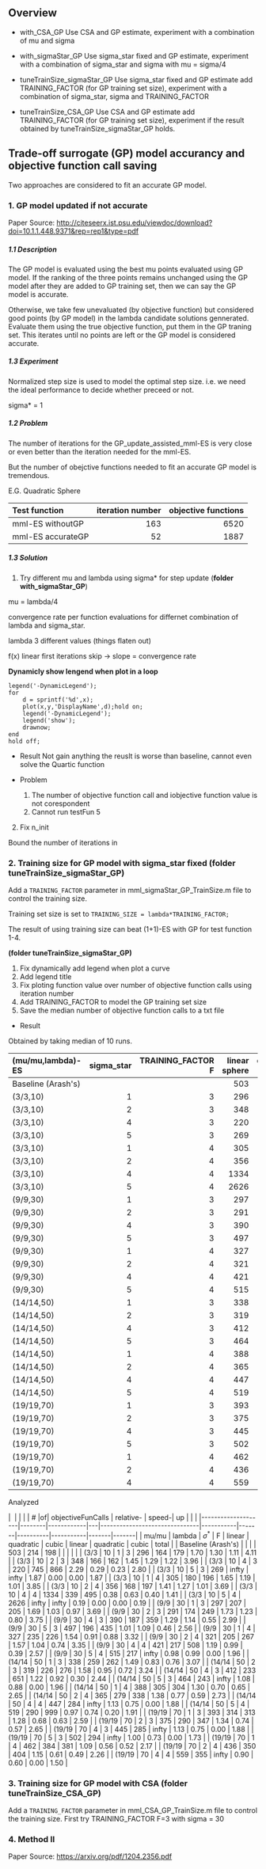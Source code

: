 ## Overview

- with_CSA_GP
Use CSA and GP estimate, experiment with a combination of mu and sigma 

- with_sigmaStar_GP
Use sigma_star fixed and GP estimate, experiment with a combination of sigma_star and sigma with mu = sigma/4

- tuneTrainSize_sigmaStar_GP
Use sigma_star fixed and GP estimate add TRAINING_FACTOR (for GP training set size), experiment with a combination of sigma_star, sigma and TRAINING_FACTOR 

- tuneTrainSize_CSA_GP
Use CSA and GP estimate add TRAINING_FACTOR (for GP training set size), experiment if the result obtained by tuneTrainSize_sigmaStar_GP holds.

## Trade-off surrogate (GP) model accurancy and objective function call saving

Two approaches are considered to fit an accurate GP model.

### 1. GP model updated if not accurate

Paper Source:  http://citeseerx.ist.psu.edu/viewdoc/download?doi=10.1.1.448.9371&rep=rep1&type=pdf

##### 1.1 Description

The GP model is evaluated using the best mu points evaluated using GP model. If the ranking of the three points remains unchanged using the GP model after they are added to GP training set, then we can say the GP model is accurate.

Otherwise, we take few unevaluated (by objective function) but considered good points (by GP model) in the lambda candidate solutions gennerated. Evaluate them using the true objective function, put them in the GP traning set. This iterates until no points are left or the GP model is considered accurate.


##### 1.3 Experiment

Normalized step size is used to model the optimal step size. i.e. we need the ideal performance to decide whether preceed or not. 

sigma* = 1



##### 1.2 Problem

The number of iterations for the GP_update_assisted_mml-ES is very close or even better than the iteration needed for the mml-ES.

But the number of obejctive functions needed to fit an accurate GP model is tremendous. 

E.G. Quadratic Sphere

| Test function       | iteration number|objective functions|
| :-------------------|-------------------:| ---------:|
|  mml-ES withoutGP   |163|6520|     
| mml-ES accurateGP| 52|1887| 


##### 1.3 Solution 


1. Try different mu and lambda using sigma* for step update (**folder with_sigmaStar_GP**)

mu = lambda/4

convergence rate per function evaluations for differnet combination of lambda and sigma_star.

lambda 3 different values (things flaten out)

f(x) linear first iterations skip -> slope = convergence rate 

**Dynamicly show lengend when plot in a loop**

```
legend('-DynamicLegend');
for 
	d = sprintf('%d',x);
	plot(x,y,'DisplayName',d);hold on;
	legend('-DynamicLegend');
    legend('show');
    drawnow;
end
hold off;
```

- Result
	Not gain anything the reuslt is worse than baseline, cannot even solve the Quartic function

- Problem 
	
	1. The number of objective function call and iobjective function value is not corespondent 
	2. Cannot run testFun 5


2. Fix n_init 

Bound the number of iterations in 



### 2. Training size for GP model with sigma_star fixed (folder tuneTrainSize_sigmaStar_GP)

Add a `TRAINING_FACTOR` parameter in mml_sigmaStar_GP_TrainSize.m file to control the training size.

Training set size is set to `TRAINING_SIZE = lambda*TRAINING_FACTOR;` 

The result of using training size can beat (1+1)-ES with GP for test function 1-4.

**(folder tuneTrainSize_sigmaStar_GP)**

1. Fix dynamically add legend when plot a curve
2. Add legend title
3. Fix ploting function value over number of objective function calls using iteration number 
4. Add TRAINING_FACTOR to model the GP training set size
5. Save the median number of objective function calls to a txt file 

- Result 

Obtained by taking median of 10 runs.

| (mu/mu,lambda)-ES |sigma_star|TRAINING_FACTOR F |linear sphere|quadratic sphere|cubic sphere |
| :-----------------|---------:| ----------------:| -----------:|---------------:|------------:|
|Baseline (Arash's) |          |                  |503			|214		     |198		   |
|(3/3,10)  			|1		   |3		          |296		    |164		     |179          |
|(3/3,10)  			|2		   |3		          |348		    |166		     |162          |
|(3/3,10)  			|4		   |3		          |220		    |745		     |866          |
|(3/3,10)  			|5		   |3		          |269		    |infty		     |infty        |
|(3/3,10)  			|1		   |4		          |305		    |180		     |196          |
|(3/3,10)  			|2		   |4		          |356		    |168		     |197          |
|(3/3,10)  			|4		   |4		          |1334		    |339		     |495          |
|(3/3,10)  			|5		   |4		          |2626		    |infty		     |infty        |
|(9/9,30)  			|1		   |3		          |297		    |207		     |205          |
|(9/9,30)  			|2		   |3		          |291		    |174		     |249          |
|(9/9,30)  			|4		   |3		          |390		    |187		     |359          |
|(9/9,30)  			|5		   |3		          |497		    |196		     |435          |
|(9/9,30)  			|1		   |4		          |327		    |235		     |226          |
|(9/9,30)  			|2		   |4		          |321		    |205		     |267          |
|(9/9,30)  			|4		   |4		          |421		    |217		     |508          |
|(9/9,30)  			|5		   |4		          |515		    |217		     |infty        |
|(14/14,50)			|1		   |3		          |338		    |259		     |262          |
|(14/14,50)			|2		   |3		          |319		    |226		     |276          |
|(14/14,50)			|4		   |3		          |412		    |233		     |651          |
|(14/14,50)			|5		   |3		          |464		    |243		     |infty        |
|(14/14,50)			|1		   |4		          |388		    |305		     |304          |
|(14/14,50)			|2		   |4		          |365		    |279		     |338          |
|(14/14,50)			|4		   |4		          |447		    |284		     |infty        |
|(14/14,50)			|5		   |4		          |519		    |290		     |999          |
|(19/19,70)			|1		   |3		          |393		    |314		     |313          |
|(19/19,70)			|2		   |3		          |375		    |290		     |347          |
|(19/19,70)			|4		   |3		          |445		    |285		     |infty        |
|(19/19,70)			|5		   |3		          |502		    |294		     |infty        |
|(19/19,70)			|1		   |4		          |462		    |384		     |381          |
|(19/19,70)			|2		   |4		          |436		    |350		     |404          |
|(19/19,70)			|4		   |4		          |559		    |355		     |infty        |



Analyzed 

| ﻿                   |        |            |   | \#                            |of|  objectiveFunCalls       |  relative-     | speed-| up           |       |       |
|--------------------|--------|------------|---|-------------------------------|-----------|-------|----------|-----------|-------|-------|
| mu/mu              | lambda | $\sigma^*$ | F | linear                        | quadratic | cubic | linear   | quadratic | cubic | total |
| Baseline (Arash's) |        |            |   | 503                           | 214       | 198   |          |           |       |       |
| (3/3               | 10     | 1          | 3 | 296                           | 164       | 179   | 1.70     | 1.30      | 1.11  | 4.11  |
| (3/3               | 10     | 2          | 3 | 348                           | 166       | 162   | 1.45     | 1.29      | 1.22  | 3.96  |
| (3/3               | 10     | 4          | 3 | 220                           | 745       | 866   | 2.29     | 0.29      | 0.23  | 2.80  |
| (3/3               | 10     | 5          | 3 | 269                           | infty     | infty | 1.87     | 0.00      | 0.00  | 1.87  |
| (3/3               | 10     | 1          | 4 | 305                           | 180       | 196   | 1.65     | 1.19      | 1.01  | 3.85  |
| (3/3               | 10     | 2          | 4 | 356                           | 168       | 197   | 1.41     | 1.27      | 1.01  | 3.69  |
| (3/3               | 10     | 4          | 4 | 1334                          | 339       | 495   | 0.38     | 0.63      | 0.40  | 1.41  |
| (3/3               | 10     | 5          | 4 | 2626                          | infty     | infty | 0.19     | 0.00      | 0.00  | 0.19  |
| (9/9               | 30     | 1          | 3 | 297                           | 207       | 205   | 1.69     | 1.03      | 0.97  | 3.69  |
| (9/9               | 30     | 2          | 3 | 291                           | 174       | 249   | 1.73     | 1.23      | 0.80  | 3.75  |
| (9/9               | 30     | 4          | 3 | 390                           | 187       | 359   | 1.29     | 1.14      | 0.55  | 2.99  |
| (9/9               | 30     | 5          | 3 | 497                           | 196       | 435   | 1.01     | 1.09      | 0.46  | 2.56  |
| (9/9               | 30     | 1          | 4 | 327                           | 235       | 226   | 1.54     | 0.91      | 0.88  | 3.32  |
| (9/9               | 30     | 2          | 4 | 321                           | 205       | 267   | 1.57     | 1.04      | 0.74  | 3.35  |
| (9/9               | 30     | 4          | 4 | 421                           | 217       | 508   | 1.19     | 0.99      | 0.39  | 2.57  |
| (9/9               | 30     | 5          | 4 | 515                           | 217       | infty | 0.98     | 0.99      | 0.00  | 1.96  |
| (14/14             | 50     | 1          | 3 | 338                           | 259       | 262   | 1.49     | 0.83      | 0.76  | 3.07  |
| (14/14             | 50     | 2          | 3 | 319                           | 226       | 276   | 1.58     | 0.95      | 0.72  | 3.24  |
| (14/14             | 50     | 4          | 3 | 412                           | 233       | 651   | 1.22     | 0.92      | 0.30  | 2.44  |
| (14/14             | 50     | 5          | 3 | 464                           | 243       | infty | 1.08     | 0.88      | 0.00  | 1.96  |
| (14/14             | 50     | 1          | 4 | 388                           | 305       | 304   | 1.30     | 0.70      | 0.65  | 2.65  |
| (14/14             | 50     | 2          | 4 | 365                           | 279       | 338   | 1.38     | 0.77      | 0.59  | 2.73  |
| (14/14             | 50     | 4          | 4 | 447                           | 284       | infty | 1.13     | 0.75      | 0.00  | 1.88  |
| (14/14             | 50     | 5          | 4 | 519                           | 290       | 999   | 0.97     | 0.74      | 0.20  | 1.91  |
| (19/19             | 70     | 1          | 3 | 393                           | 314       | 313   | 1.28     | 0.68      | 0.63  | 2.59  |
| (19/19             | 70     | 2          | 3 | 375                           | 290       | 347   | 1.34     | 0.74      | 0.57  | 2.65  |
| (19/19             | 70     | 4          | 3 | 445                           | 285       | infty | 1.13     | 0.75      | 0.00  | 1.88  |
| (19/19             | 70     | 5          | 3 | 502                           | 294       | infty | 1.00     | 0.73      | 0.00  | 1.73  |
| (19/19             | 70     | 1          | 4 | 462                           | 384       | 381   | 1.09     | 0.56      | 0.52  | 2.17  |
| (19/19             | 70     | 2          | 4 | 436                           | 350       | 404   | 1.15     | 0.61      | 0.49  | 2.26  |
| (19/19             | 70     | 4          | 4 | 559                           | 355       | infty | 0.90     | 0.60      | 0.00  | 1.50  |





### 3. Training size for GP model with CSA (folder tuneTrainSize_CSA_GP)

Add a `TRAINING_FACTOR` parameter in mml_CSA_GP_TrainSize.m file to control the training size.
First try TRAINING_FACTOR F=3 with sigma = 30




### 4. Method II

Paper Source:  https://arxiv.org/pdf/1204.2356.pdf





